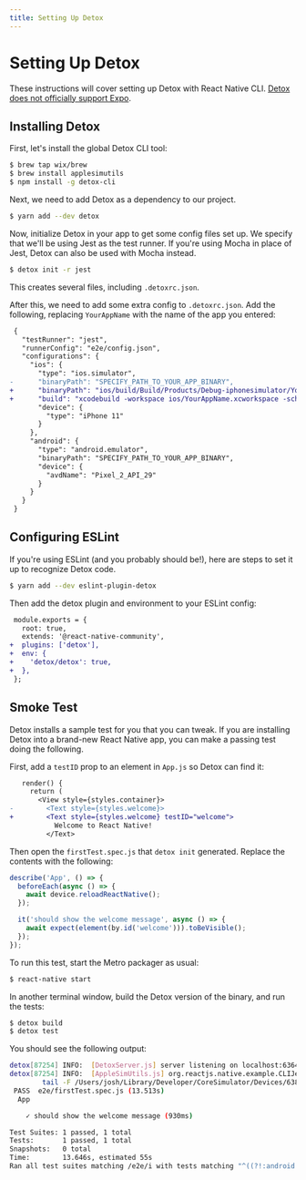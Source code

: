 ```yaml
---
title: Setting Up Detox
---
```


# Setting Up Detox

These instructions will cover setting up Detox with React Native CLI. [Detox does not officially support Expo](https://github.com/wix/Detox/blob/master/docs/Guide.Expo.md).

## Installing Detox

First, let's install the global Detox CLI tool:

```bash
$ brew tap wix/brew
$ brew install applesimutils
$ npm install -g detox-cli
```

Next, we need to add Detox as a dependency to our project.

```bash
$ yarn add --dev detox
```

Now, initialize Detox in your app to get some config files set up. We specify that we'll be using Jest as the test runner. If you're using Mocha in place of Jest, Detox can also be used with Mocha instead.

```bash
$ detox init -r jest
```

This creates several files, including `.detoxrc.json`.

After this, we need to add some extra config to `.detoxrc.json`. Add the following, replacing `YourAppName` with the name of the app you entered:

```diff
 {
   "testRunner": "jest",
   "runnerConfig": "e2e/config.json",
   "configurations": {
     "ios": {
       "type": "ios.simulator",
-      "binaryPath": "SPECIFY_PATH_TO_YOUR_APP_BINARY",
+      "binaryPath": "ios/build/Build/Products/Debug-iphonesimulator/YourAppName.app",
+      "build": "xcodebuild -workspace ios/YourAppName.xcworkspace -scheme YourAppName -configuration Debug -sdk iphonesimulator -derivedDataPath ios/build",
       "device": {
         "type": "iPhone 11"
       }
     },
     "android": {
       "type": "android.emulator",
       "binaryPath": "SPECIFY_PATH_TO_YOUR_APP_BINARY",
       "device": {
         "avdName": "Pixel_2_API_29"
       }
     }
   }
 }
```

## Configuring ESLint

If you're using ESLint (and you probably should be!), here are steps to set it up to recognize Detox code.

```bash
$ yarn add --dev eslint-plugin-detox
```

Then add the detox plugin and environment to your ESLint config:

```diff
 module.exports = {
   root: true,
   extends: '@react-native-community',
+  plugins: ['detox'],
+  env: {
+    'detox/detox': true,
+  },
 };
```

## Smoke Test

Detox installs a sample test for you that you can tweak. If you are installing Detox into a brand-new React Native app, you can make a passing test doing the following.

First, add a `testID` prop to an element in `App.js` so Detox can find it:

```diff
   render() {
     return (
       <View style={styles.container}>
-        <Text style={styles.welcome}>
+        <Text style={styles.welcome} testID="welcome">
           Welcome to React Native!
         </Text>
```

Then open the `firstTest.spec.js` that `detox init` generated. Replace the contents with the following:

```javascript
describe('App', () => {
  beforeEach(async () => {
    await device.reloadReactNative();
  });

  it('should show the welcome message', async () => {
    await expect(element(by.id('welcome'))).toBeVisible();
  });
});
```

To run this test, start the Metro packager as usual:

```bash
$ react-native start
```

In another terminal window, build the Detox version of the binary, and run the tests:

```bash
$ detox build
$ detox test
```

You should see the following output:

```bash
detox[87254] INFO:  [DetoxServer.js] server listening on localhost:63646...
detox[87254] INFO:  [AppleSimUtils.js] org.reactjs.native.example.CLIJestTest launched. The stdout and stderr logs were recreated, you can watch them with:
        tail -F /Users/josh/Library/Developer/CoreSimulator/Devices/638CF558-A2B2-4C27-9C8D-7DB5E348E5D8/data/tmp/detox.last_launch_app_log.{out,err}
 PASS  e2e/firstTest.spec.js (13.513s)
  App

    ✓ should show the welcome message (930ms)

Test Suites: 1 passed, 1 total
Tests:       1 passed, 1 total
Snapshots:   0 total
Time:        13.646s, estimated 55s
Ran all test suites matching /e2e/i with tests matching "^((?!:android:).)*$".
```
